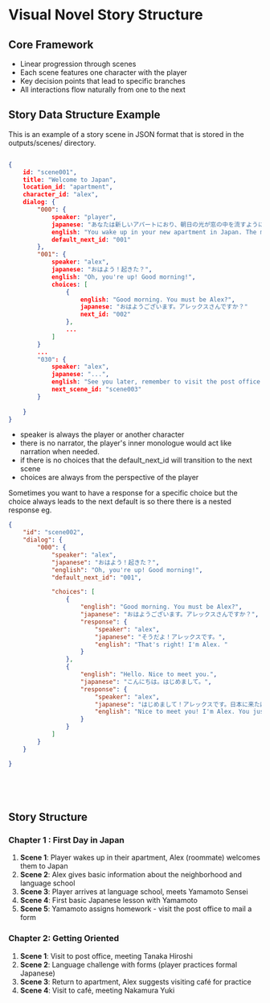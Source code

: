 # Visual Novel Story Structure

## Core Framework

- Linear progression through scenes
- Each scene features one character with the player
- Key decision points that lead to specific branches
- All interactions flow naturally from one to the next

## Story Data Structure Example

This is an example of a story scene in JSON format that is stored in the outputs/scenes/ directory.

```json

{
    id: "scene001",
    title: "Welcome to Japan",
    location_id: "apartment",
    character_id: "alex",
    dialog: {
        "000": {
            speaker: "player",
            japanese: "あなたは新しいアパートにおり、朝日の光が窓の中を流すように、あなたは起きた。",
            english: "You wake up in your new apartment in Japan. The morning sunlight streams through the blinds as you hear someone in the kitchen.",
            default_next_id: "001"
        },
        "001": {
            speaker: "alex",
            japanese: "おはよう！起きた？",
            english: "Oh, you're up! Good morning!",
            choices: [
                {
                    english: "Good morning. You must be Alex?",
                    japanese: "おはようございます。アレックスさんですか？"
                    next_id: "002"
                },
                ...
            ]
        }
        ...
        "030": {
            speaker: "alex",
            japanese: "...",
            english: "See you later, remember to visit the post office!"
            next_scene_id: "scene003"
        }
        
    }
}
```
- speaker is always the player or another character
- there is no narrator, the player's inner monologue would act like narration when needed.
- if there is no choices that the default_next_id will transition to the next scene
- choices are always from the perspective of the player

Sometimes you want to have a response for a specific choice but the choice always leads to the next default is so there there is a nested response eg.

```json
{
    "id": "scene002",
    "dialog": {
        "000": {
            "speaker": "alex",
            "japanese": "おはよう！起きた？",
            "english": "Oh, you're up! Good morning!",
            "default_next_id": "001",

            "choices": [
                {
                    "english": "Good morning. You must be Alex?",
                    "japanese": "おはようございます。アレックスさんですか？",
                    "response": {
                        "speaker": "alex",
                        "japanese": "そうだよ！アレックスです。",
                        "english": "That's right! I'm Alex. "
                    }
                },
                {
                    "english": "Hello. Nice to meet you.",
                    "japanese": "こんにちは。はじめまして。",
                    "response": {
                        "speaker": "alex",
                        "japanese": "はじめまして！アレックスです。日本に来たばかりだね？",
                        "english": "Nice to meet you! I'm Alex. You just arrived in Japan"
                    }
                }
            ]
        }
    }

}






```


## Story Structure


### Chapter 1 : First Day in Japan

1. **Scene 1**: Player wakes up in their apartment, Alex (roommate) welcomes them to Japan
2. **Scene 2**: Alex gives basic information about the neighborhood and language school
3. **Scene 3**: Player arrives at language school, meets Yamamoto Sensei
4. **Scene 4**: First basic Japanese lesson with Yamamoto
5. **Scene 5**: Yamamoto assigns homework - visit the post office to mail a form


### Chapter 2: Getting Oriented
1. **Scene 1**: Visit to post office, meeting Tanaka Hiroshi
2. **Scene 2**: Language challenge with forms (player practices formal Japanese)
3. **Scene 3**: Return to apartment, Alex suggests visiting café for practice
4. **Scene 4**: Visit to café, meeting Nakamura Yuki
